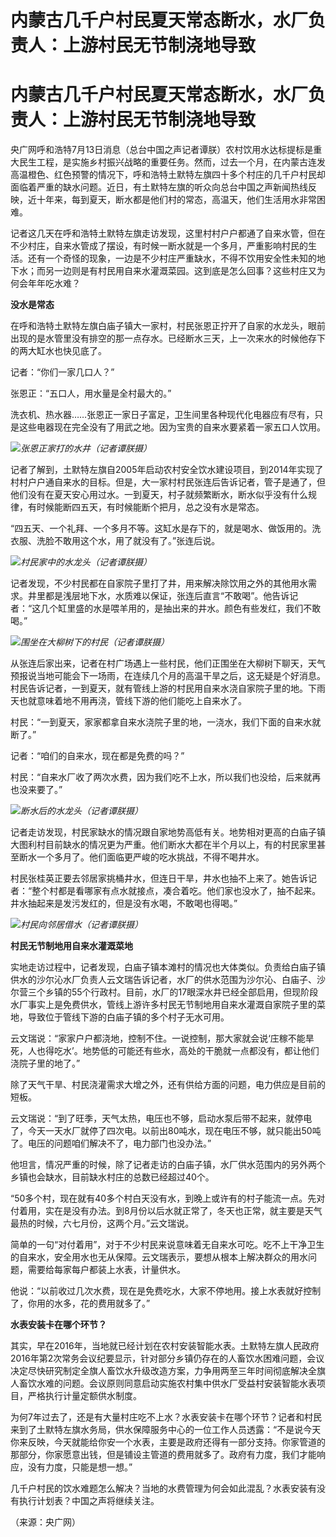 # 内蒙古几千户村民夏天常态断水，水厂负责人：上游村民无节制浇地导致

# 内蒙古几千户村民夏天常态断水，水厂负责人：上游村民无节制浇地导致

央广网呼和浩特7月13日消息（总台中国之声记者谭朕）农村饮用水达标提标是重大民生工程，是实施乡村振兴战略的重要任务。然而，过去一个月，在内蒙古连发高温橙色、红色预警的情况下，呼和浩特土默特左旗四十多个村庄的几千户村民却面临着严重的缺水问题。近日，有土默特左旗的听众向总台中国之声新闻热线反映，近十年来，每到夏天，断水都是他们村的常态，高温天，他们生活用水非常困难。

记者这几天在呼和浩特土默特左旗走访发现，这里村村户户都通了自来水管，但在不少村庄，自来水管成了摆设，有时候一断水就是一个多月，严重影响村民的生活。还有一个奇怪的现象，一边是不少村庄严重缺水，不得不饮用安全性未知的地下水；而另一边则是有村民用自来水灌溉菜园。这到底是怎么回事？这些村庄又为何会年年吃水难？

**没水是常态**

在呼和浩特土默特左旗白庙子镇大一家村，村民张恩正拧开了自家的水龙头，眼前出现的是水管里没有排空的那一点存水。已经断水三天，上一次来水的时候他存下的两大缸水也快见底了。

记者：“你们一家几口人？”

张恩正：“五口人，用水量是全村最大的。”

洗衣机、热水器……张恩正一家日子富足，卫生间里各种现代化电器应有尽有，只是这些电器现在完全没有了用武之地。因为宝贵的自来水要紧着一家五口人饮用。

![](https://inews.gtimg.com/om_bt/Oxi6Qlu5_ZeBNvTK2tiVqHg5FJie4EMRWBBMjN3txFsc4AA/1000)_张恩正家打的水井（记者谭朕摄）_

记者了解到，土默特左旗自2005年启动农村安全饮水建设项目，到2014年实现了村村户户通自来水的目标。但是，大一家村村民张连后告诉记者，管子是通了，但他们没有在夏天安心用过水。一到夏天，村子就频繁断水，断水似乎没有什么规律，有时候能断四五天，有时候能断个把月，总之没有水是常态。

“四五天、一个礼拜、一个多月不等。这缸水是存下的，就是喝水、做饭用的。洗衣服、洗脸不敢用这个水，用了就没有了。”张连后说。

![](https://inews.gtimg.com/om_bt/OluSNCenIfTGWd6TR2uCV3EM4MX4KWKyx0JcfGvHVOdboAA/1000)_村民家中的水龙头（记者谭朕摄）_

记者发现，不少村民都在自家院子里打了井，用来解决除饮用之外的其他用水需求。井里都是浅层地下水，水质难以保证，张连后直言“不敢喝”。他告诉记者：“这几个缸里盛的水是喂羊用的，是抽出来的井水。颜色有些发红，我们不敢喝。”

![](https://inews.gtimg.com/om_bt/OgJ0JadV2Z9CctjXjduTwCjAAhhLEYHqMdO8S-jcraVV8AA/1000)_围坐在大柳树下的村民（记者谭朕摄）_

从张连后家出来，记者在村广场遇上一些村民，他们正围坐在大柳树下聊天，天气预报说当地可能会下一场雨，在连续几个月的高温干旱之后，这无疑是个好消息。村民告诉记者，一到夏天，就有管线上游的村民用自来水浇自家院子里的地。下雨天也就意味着地不用再浇，管线下游的他们能吃上自来水了。

村民：“一到夏天，家家都拿自来水浇院子里的地，一浇水，我们下面的自来水就断了。”

记者：“咱们的自来水，现在都是免费的吗？”

村民：“自来水厂收了两次水费，因为我们吃不上水，所以我们也没给，后来就再也没来要了。”

![](https://inews.gtimg.com/om_bt/OPXGY9yhXkBq6zzO_UbTbad2SN2u-RIipxzGtISXeHGJwAA/1000)_断水后的水龙头（记者谭朕摄）_

记者走访发现，村民家缺水的情况跟自家地势高低有关。地势相对更高的白庙子镇大图利村目前缺水的情况更为严重。他们断水大都在半个月以上，有的村民家里甚至断水一个多月了。他们面临更严峻的吃水挑战，不得不喝井水。

村民张桂英正要去邻居家挑桶井水，但连日干旱，井水也抽不上来了。她告诉记者：“整个村都是看哪家有点水就接点，凑合着吃。他们家也没水了，抽不起来。井水抽起来是发污发红的，但是没有水喝，不敢喝也得喝。”

![](https://inews.gtimg.com/om_bt/OP6wFIi1wC_z3Ah7ikkwVTca1-x9ntNvICQ037HFclEqQAA/1000)_村民向邻居借水（记者谭朕摄）_

**村民无节制地用自来水灌溉菜地**

实地走访过程中，记者发现，白庙子镇本滩村的情况也大体类似。负责给白庙子镇供水的沙尔沁水厂负责人云文瑞告诉记者，水厂的供水范围为沙尔沁、白庙子、沙尔营三个乡镇的55个行政村。目前，水厂的17眼深水井已经全部启用，但现阶段水厂事实上是免费供水，管线上游许多村民无节制地用自来水灌溉自家院子里的菜地，导致位于管线下游的白庙子镇的多个村子无水可用。

云文瑞说：“家家户户都浇地，控制不住。一说控制，那大家就会说‘庄稼不能旱死，人也得吃水’。地势低的可能还有些水，高处的干脆就一点都没有，都让他们浇院子里的地了。”

除了天气干旱、村民浇灌需求大增之外，还有供给方面的问题，电力供应是目前的短板。

云文瑞说：“到了旺季，天气太热，电压也不够，启动水泵后带不起来，就停电了，今天一天水厂就停了四次电。以前出80吨水，现在电压不够，就只能出50吨了。电压的问题咱们解决不了，电力部门也没办法。”

他坦言，情况严重的时候，除了记者走访的白庙子镇，水厂供水范围内的另外两个乡镇也会缺水，目前缺水村庄的总数已经超过40个。

“50多个村，现在就有40多个村白天没有水，到晚上或许有的村子能流一点。先对付着用，实在是没有办法。到8月份以后水就正常了，冬天也正常，就主要是天气最热的时候，六七月份，这两个月。”云文瑞说。

简单的一句“对付着用”，对于不少村民来说意味着无自来水可吃。吃不上干净卫生的自来水，安全用水也无从保障。云文瑞表示，要想从根本上解决群众的用水问题，需要给每家每户都装上水表，计量供水。

他说：“以前收过几次水费，现在是免费吃水，大家不停地用。接上水表就好控制了，你用的水多，花的费用就多了。”

**水表安装卡在哪个环节？**

其实，早在2016年，当地就已经计划在农村安装智能水表。土默特左旗人民政府2016年第2次常务会议纪要显示，针对部分乡镇仍存在的人畜饮水困难问题，会议决定尽快研究制定全旗人畜饮水升级改造方案，力争用两至三年时间彻底解决全旗人畜饮水难的问题。会议原则同意启动实施农村集中供水厂受益村安装智能水表项目，严格执行计量定额供水制度。

为何7年过去了，还是有大量村庄吃不上水？水表安装卡在哪个环节？记者和村民来到了土默特左旗水务局，供水保障服务中心的一位工作人员透露：“不是说今天你来反映，今天就能给你安一个水表，主要是政府还得有一部分支持。你家管道的那部分，你家愿意出钱，但是铺设主管道的费用就多了。政府有力度，我们才能响应，没有力度，只能是想一想。”

几千户村民的饮水难题怎么解决？当地的水费管理为何会如此混乱？水表安装有没有执行计划表？中国之声将继续关注。

（来源：央广网）

